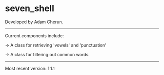 # seven_shell

Developed by Adam Cherun.

--------------------------------------------------------

Current components include:

-> A class for retrieving 'vowels' and 'punctuation' 

-> A class for filtering out common words

--------------------------------------------------------

Most recent version:
1.1.1
